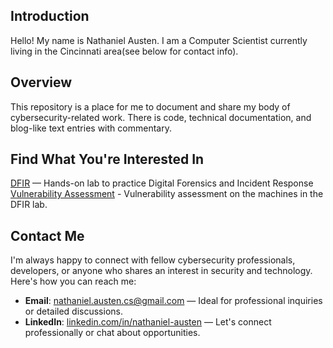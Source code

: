 ## Introduction 
Hello! My name is Nathaniel Austen. I am a Computer Scientist currently living in the Cincinnati area(see below for contact info). 

## Overview 
This repository is a place for me to document and share my body of cybersecurity-related work. There is code, technical documentation, and blog-like text entries with commentary.

## Find What You're Interested In
[DFIR](https://github.com/20austna/MyCyberProjects/tree/main/DFIR) — Hands-on lab to practice Digital Forensics and Incident Response
[Vulnerability Assessment](https://github.com/20austna/MyCyberProjects/tree/main/VulnerabilityAssessment) - Vulnerability assessment on the machines in the DFIR lab. 

## Contact Me

I'm always happy to connect with fellow cybersecurity professionals, developers, or anyone who shares an interest in security and technology. Here's how you can reach me:

- **Email**: [nathaniel.austen.cs@gmail.com](mailto:nathaniel.austen.cs@gmail.com) — Ideal for professional inquiries or detailed discussions.  
- **LinkedIn**: [linkedin.com/in/nathaniel-austen](https://www.linkedin.com/in/nathaniel-austen-0002a7207/) — Let's connect professionally or chat about opportunities.   
